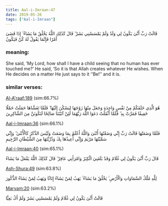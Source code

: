 ```yaml
---
title: Aal-i-Imraan:47
date: 2019-05-26
tags: ["Aal-i-Imraan"]
---
```

قَالَتْ رَبِّ أَنَّىٰ يَكُونُ لِي وَلَدٌ وَلَمْ يَمْسَسْنِي بَشَرٌ ۖ قَالَ كَذَٰلِكِ اللَّهُ يَخْلُقُ مَا يَشَاءُ ۚ إِذَا قَضَىٰ أَمْرًا فَإِنَّمَا يَقُولُ لَهُ كُنْ فَيَكُونُ
### meaning: 
She said, ‘My Lord, how shall I have a child seeing that no human has ever touched me?’ He said, ‘So it is that Allah creates whatever He wishes. When He decides on a matter He just says to it ‘‘Be!’’ and it is.
### similar verses: 

[Al-A'raaf:189](/7/189) (sim:66.7%)

هُوَ الَّذِي خَلَقَكُمْ مِنْ نَفْسٍ وَاحِدَةٍ وَجَعَلَ مِنْهَا زَوْجَهَا لِيَسْكُنَ إِلَيْهَا ۖ فَلَمَّا تَغَشَّاهَا حَمَلَتْ حَمْلًا خَفِيفًا فَمَرَّتْ بِهِ ۖ فَلَمَّا أَثْقَلَتْ دَعَوَا اللَّهَ رَبَّهُمَا لَئِنْ آتَيْتَنَا صَالِحًا لَنَكُونَنَّ مِنَ الشَّاكِرِينَ

[Aal-i-Imraan:36](/3/36) (sim:66.1%)

فَلَمَّا وَضَعَتْهَا قَالَتْ رَبِّ إِنِّي وَضَعْتُهَا أُنْثَىٰ وَاللَّهُ أَعْلَمُ بِمَا وَضَعَتْ وَلَيْسَ الذَّكَرُ كَالْأُنْثَىٰ ۖ وَإِنِّي سَمَّيْتُهَا مَرْيَمَ وَإِنِّي أُعِيذُهَا بِكَ وَذُرِّيَّتَهَا مِنَ الشَّيْطَانِ الرَّجِيمِ

[Aal-i-Imraan:40](/3/40) (sim:65.1%)

قَالَ رَبِّ أَنَّىٰ يَكُونُ لِي غُلَامٌ وَقَدْ بَلَغَنِيَ الْكِبَرُ وَامْرَأَتِي عَاقِرٌ ۖ قَالَ كَذَٰلِكَ اللَّهُ يَفْعَلُ مَا يَشَاءُ

[Ash-Shura:49](/42/49) (sim:63.8%)

لِلَّهِ مُلْكُ السَّمَاوَاتِ وَالْأَرْضِ ۚ يَخْلُقُ مَا يَشَاءُ ۚ يَهَبُ لِمَنْ يَشَاءُ إِنَاثًا وَيَهَبُ لِمَنْ يَشَاءُ الذُّكُورَ

[Maryam:20](/19/20) (sim:63.2%)

قَالَتْ أَنَّىٰ يَكُونُ لِي غُلَامٌ وَلَمْ يَمْسَسْنِي بَشَرٌ وَلَمْ أَكُ بَغِيًّا
